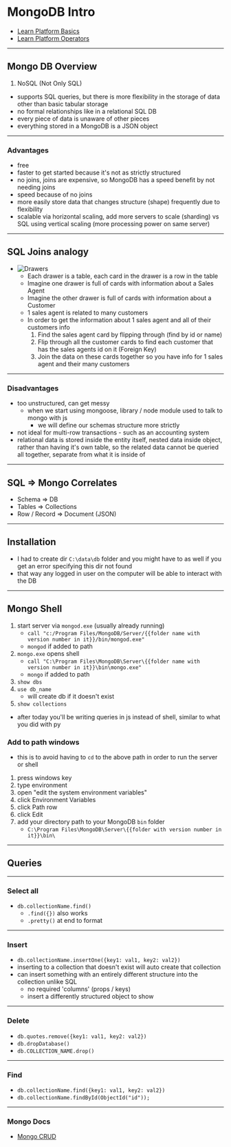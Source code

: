 # MongoDB Intro

- [Learn Platform Basics](http://login.codingdojo.com/m/130/6418/45741)
- [Learn Platform Operators](http://login.codingdojo.com/m/130/6418/45742)

---

## Mongo DB Overview

1. NoSQL (Not Only SQL)

- supports SQL queries, but there is more flexibility in the storage of data other than basic tabular storage
- no formal relationships like in a relational SQL DB
- every piece of data is unaware of other pieces
- everything stored in a MongoDB is a JSON object

---

### Advantages

- free
- faster to get started because it's not as strictly structured
- no joins, joins are expensive, so MongoDB has a speed benefit by not needing joins
- speed because of no joins
- more easily store data that changes structure (shape) frequently due to flexibility
- scalable via horizontal scaling, add more servers to scale (sharding) vs SQL using vertical scaling (more processing power on same server)

---

## SQL Joins analogy

- ![Drawers](https://d1aia7xnsrp3xh.cloudfront.net/wp-content/uploads/2014/09/sql-database.jpg)
  - Each drawer is a table, each card in the drawer is a row in the table
  - Imagine one drawer is full of cards with information about a Sales Agent
  - Imagine the other drawer is full of cards with information about a Customer
  - 1 sales agent is related to many customers
  - In order to get the information about 1 sales agent and all of their customers info
    1. Find the sales agent card by flipping through (find by id or name)
    2. Flip through all the customer cards to find each customer that has the sales agents id on it (Foreign Key)
    3. Join the data on these cards together so you have info for 1 sales agent and their many customers

---

### Disadvantages

- too unstructured, can get messy
  - when we start using mongoose, library / node module used to talk to mongo with js
    - we will define our schemas structure more strictly
- not ideal for multi-row transactions - such as an accounting system
- relational data is stored inside the entity itself, nested data inside object, rather than having it's own table, so the related data cannot be queried all together, separate from what it is inside of

---

## SQL => Mongo Correlates

- Schema => DB
- Tables => Collections
- Row / Record => Document (JSON)

---

## Installation

- I had to create dir `C:\data\db` folder and you might have to as well if you get an error specifying this dir not found
- that way any logged in user on the computer will be able to interact with the DB

---

## Mongo Shell

1. start server via `mongod.exe` (usually already running)
   - `call "c:/Program Files/MongoDB/Server/{{folder name with version number in it}}/bin/mongod.exe"`
   - `mongod` if added to path
2. `mongo.exe` opens shell
   - `call "C:\Program Files\MongoDB\Server\{{folder name with version number in it}}\bin\mongo.exe"`
   - `mongo` if added to path
3. `show dbs`
4. `use db_name`
   - will create db if it doesn't exist
5. `show collections`

- after today you'll be writing queries in js instead of shell, similar to what you did with py

### Add to path windows

- this is to avoid having to `cd` to the above path in order to run the server or shell

1. press windows key
2. type environment
3. open "edit the system environment variables"
4. click Environment Variables
5. click Path row
6. click Edit
7. add your directory path to your MongoDB `bin` folder
   - `C:\Program Files\MongoDB\Server\{{folder with version number in it}}\bin\`

---

## Queries

---

### Select all

- `db.collectionName.find()`
  - `.find({})` also works
  - `.pretty()` at end to format

---

### Insert

- `db.collectionName.insertOne({key1: val1, key2: val2})`
- inserting to a collection that doesn't exist will auto create that collection
- can insert something with an entirely different structure into the collection unlike SQL
  - no required 'columns' (props / keys)
  - insert a differently structured object to show

---

### Delete

- `db.quotes.remove({key1: val1, key2: val2})`
- `db.dropDatabase()`
- `db.COLLECTION_NAME.drop()`

---

### Find

- `db.collectionName.find({key1: val1, key2: val2})`
- `db.collectionName.findById(ObjectId("id"));`

---

### Mongo Docs

- [Mongo CRUD](https://docs.mongodb.com/manual/crud/)
